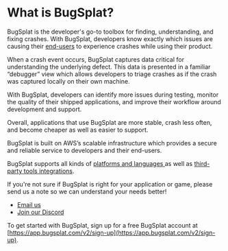 # What is BugSplat?

BugSplat is the developer's go-to toolbox for finding, understanding, and fixing crashes. With BugSplat, developers know exactly which issues are causing their [end-users](../education/bugsplat-dictionary.md#end-users) to experience crashes while using their product. 

When a crash event occurs, BugSplat captures data critical for understanding the underlying defect. This data is presented in a familiar “debugger” view which allows developers to triage crashes as if the crash was captured locally on their own machine. 

With BugSplat, developers can identify more issues during testing, monitor the quality of their shipped applications, and improve their workflow around development and support. 

Overall, applications that use BugSplat are more stable, crash less often, and become cheaper as well as easier to support.

BugSplat is built on AWS’s scalable infrastructure which provides a secure and reliable service to developers and their end-users.

BugSplat supports all kinds of [platforms and languages ](../introduction/getting-started/integrations/)as well as [third-party tools integrations](../introduction/development/integrating-with-tools/). 

If you're not sure if BugSplat is right for your application or game, please send us a note so we can understand your needs better!

* [Email us](mailto:hi@bugsplat.com)
* [Join our Discord](https://discord.bugsplat.com)

To get started with BugSplat, sign up for a free BugSplat account at [https://app.bugsplat.com/v2/sign-up](https://app.bugsplat.com/v2/sign-up).



